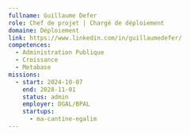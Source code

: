 ```yaml
---
fullname: Guillaume Defer
role: Chef de projet | Chargé de déploiement
domaine: Déploiement
link: https://www.linkedin.com/in/guillaumedefer/
competences:
  - Administration Publique
  - Croissance
  - Metabase
missions:
  - start: 2024-10-07
    end: 2028-11-01
    status: admin
    employer: DGAL/BPAL
    startups:
      - ma-cantine-egalim
---
```

